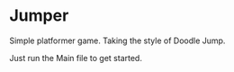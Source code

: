# Jumper

Simple platformer game. Taking the style of Doodle Jump.

Just run the Main file to get started.
